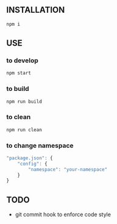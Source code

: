 ## INSTALLATION

```bash
npm i
```

## USE

### to develop
```bash
npm start
```
### to build
```bash
npm run build
```
### to clean
```bash
npm run clean
```

### to change namespace
```js
"package.json": {
	"config": {
		"namespace": "your-namespace"
	}
}
```

## TODO

* git commit hook to enforce code style

